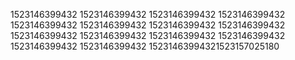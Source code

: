 1523146399432
1523146399432
1523146399432
1523146399432
1523146399432
1523146399432
1523146399432
1523146399432
1523146399432
1523146399432
1523146399432
1523146399432
1523146399432
1523146399432
15231463994321523157025180